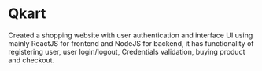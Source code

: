 # Qkart
Created a shopping website with user authentication and interface UI using mainly ReactJS for frontend and NodeJS for backend, it has functionality of registering user, user login/logout, Credentials validation, buying product and checkout.
